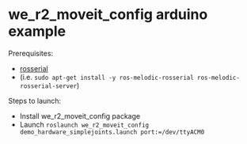 # we_r2_moveit_config arduino example

Prerequisites:
 - [rosserial](https://github.com/ros-drivers/rosserial)
 - (i.e. ```sudo apt-get install -y ros-melodic-rosserial ros-melodic-rosserial-server```)

Steps to launch:
 - Install we_r2_moveit_config package
 - Launch ```roslaunch we_r2_moveit_config demo_hardware_simplejoints.launch port:=/dev/ttyACM0```
